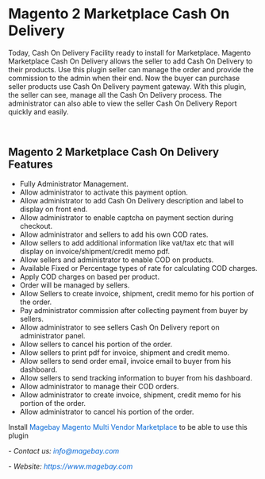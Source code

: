 <h1 style="margin-left:0px; margin-right:0px">Magento 2 Marketplace Cash On Delivery</h1>

<p>Today, Cash On Delivery Facility ready to install for Marketplace. Magento Marketplace Cash On Delivery allows the seller to add Cash On Delivery to their products. Use this plugin seller can manage the order and provide the commission to the admin when their end. Now the buyer can purchase seller products use Cash On Delivery payment gateway. With this plugin, the seller can see, manage all the Cash On Delivery process. The administrator can also able to view the seller Cash On Delivery Report quickly and easily.</p>

<p>&nbsp;</p>

<h2>Magento 2 Marketplace Cash On Delivery Features</h2>

<ul>
	<li>Fully Administrator Management.</li>
	<li>Allow administrator to activate this payment option.</li>
	<li>Allow administrator to add Cash On Delivery description and label to display on front end.</li>
	<li>Allow administrator to enable captcha on payment section during checkout.</li>
	<li>Allow administrator and sellers to add his own COD rates.</li>
	<li>Allow sellers to add additional information like vat/tax etc that will display on invoice/shipment/credit memo pdf.</li>
	<li>Allow sellers and administrator to enable COD on products.</li>
	<li>Available Fixed or Percentage types of rate for calculating COD charges.</li>
	<li>Apply COD charges on based per product.</li>
	<li>Order will be managed by sellers.</li>
	<li>Allow Sellers to create invoice, shipment, credit memo for his portion of the order.</li>
	<li>Pay administrator commission after collecting payment from buyer by sellers.</li>
	<li>Allow administrator to see sellers Cash On Delivery report on administrator panel.</li>
	<li>Allow sellers to cancel his portion of the order.</li>
	<li>Allow sellers to print pdf for invoice, shipment and credit memo.</li>
	<li>Allow sellers to send order email, invoice email to buyer from his dashboard.</li>
	<li>Allow sellers to send tracking information to buyer from his dashboard.</li>
	<li>Allow administrator to manage their COD orders.</li>
	<li>Allow administrator to create invoice, shipment, credit memo for his portion of the order.</li>
	<li>Allow administrator to cancel his portion of the order.</li>
</ul>

<p>Install&nbsp;<a href="https://www.magebay.com/magento-multi-vendor-marketplace-extension" style="box-sizing: border-box; background-color: transparent; color: rgb(3, 102, 214); text-decoration-line: none;">Magebay Magento Multi Vendor Marketplace</a>&nbsp;to be able to use this plugin</p>

<p><em>- Contact&nbsp;</em><em>us:</em><em>&nbsp;<a href="mailto:info@magebay.com" style="box-sizing: border-box; background-color: transparent; color: rgb(3, 102, 214); text-decoration-line: none;">info@magebay.com</a></em></p>

<p><em>- Website:&nbsp;<a href="https://www.magebay.com/" style="box-sizing: border-box; background-color: transparent; color: rgb(3, 102, 214); text-decoration-line: none;">https://www.magebay.com</a></em></p>

<p>&nbsp;</p>
